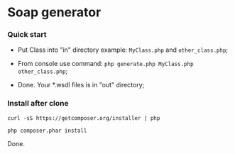 Soap generator
========================

### Quick start

  * Put Class into "in" directory example: `MyClass.php` and `other_class.php`;

  * From console use command: `php generate.php MyClass.php other_class.php`;

  * Done. Your *.wsdl files is in "out" directory;


### Install after clone

`curl -sS https://getcomposer.org/installer | php`

`php composer.phar install`

Done.

